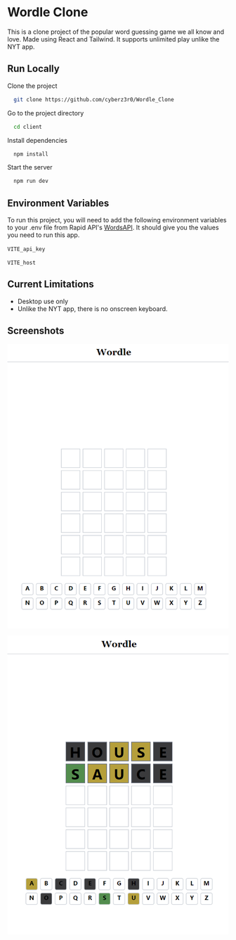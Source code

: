 
# Wordle Clone

This is a clone project of the popular word guessing game we all know and love. Made using React and Tailwind. It supports unlimited play unlike the NYT app.



## Run Locally

Clone the project

```bash
  git clone https://github.com/cyberz3r0/Wordle_Clone
```

Go to the project directory

```bash
  cd client
```

Install dependencies

```bash
  npm install
```

Start the server

```bash
  npm run dev
```


## Environment Variables

To run this project, you will need to add the following environment variables to your .env file from Rapid API's [WordsAPI](https://rapidapi.com/dpventures/api/wordsapi/). It should give you the values you need to run this app.


`VITE_api_key`

`VITE_host`


## Current Limitations

- Desktop use only
- Unlike the NYT app, there is no onscreen keyboard. 

## Screenshots

![Wordle Image](./client/src/assets/Wordle-image.png)

![Wordle image2](./client/src/assets/Wordle-image2.png)

